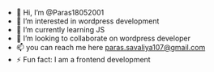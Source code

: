 - 👋 Hi, I’m @Paras18052001
- 👀 I’m interested in wordpress development
- 🌱 I’m currently learning JS
- 💞️ I’m looking to collaborate on wordpress developer
- 📫 you can reach me here paras.savaliya107@gmail.com
- ⚡ Fun fact: I am a frontend development

<!---
Paras18052001/Paras18052001 is a ✨ special ✨ repository because its `README.md` (this file) appears on your GitHub profile.
You can click the Preview link to take a look at your changes.
--->
